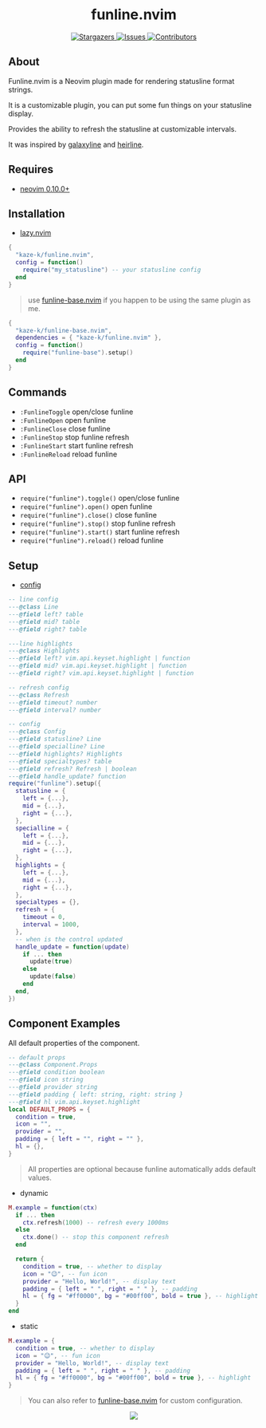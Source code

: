 <p align="center">
  <h1 align="center">funline.nvim</h1>
</p>

<p align="center">
  <a href="https://github.com/kaze-k/funline.nvim/stargazers">
    <img
      alt="Stargazers"
      src="https://img.shields.io/github/stars/kaze-k/funline.nvim?style=for-the-badge&logo=starship&color=c678dd&logoColor=d9e0ee&labelColor=282a36"
    />
  </a>
  <a href="https://github.com/kaze-k/funline.nvim/issues">
    <img
      alt="Issues"
      src="https://img.shields.io/github/issues/kaze-k/funline.nvim?style=for-the-badge&logo=gitbook&color=f0c062&logoColor=d9e0ee&labelColor=282a36"
    />
  </a>
  <a href="https://github.com/kaze-k/funline.nvim/contributors">
    <img
      alt="Contributors"
      src="https://img.shields.io/github/contributors/kaze-k/funline.nvim?style=for-the-badge&logo=opensourceinitiative&color=abcf84&logoColor=d9e0ee&labelColor=282a36"
    />
  </a>
</p>

## About

Funline.nvim is a Neovim plugin made for rendering statusline format strings.

It is a customizable plugin, you can put some fun things on your statusline display.

Provides the ability to refresh the statusline at customizable intervals.

It was inspired by [galaxyline](https://github.com/nvimdev/galaxyline.nvim) and [heirline](https://github.com/rebelot/heirline.nvim).

## Requires

- [neovim 0.10.0+](https://github.com/neovim/neovim/releases/tag/v0.10.0)

## Installation

- [lazy.nvim](https://github.com/folke/lazy.nvim)

```lua
{
  "kaze-k/funline.nvim",
  config = function()
    require("my_statusline") -- your statusline config
  end
}
```

> use [funline-base.nvim](https://github.com/kaze-k/funline-base.nvim) if you happen to be using the same plugin as me.

```lua
{
  "kaze-k/funline-base.nvim",
  dependencies = { "kaze-k/funline.nvim" },
  config = function()
    require("funline-base").setup()
  end
}
```

## Commands

- `:FunlineToggle` open/close funline
- `:FunlineOpen` open funline
- `:FunlineClose` close funline
- `:FunlineStop` stop funline refresh
- `:FunlineStart` start funline refresh
- `:FunlineReload` reload funline

## API

- `require("funline").toggle()` open/close funline
- `require("funline").open()` open funline
- `require("funline").close()` close funline
- `require("funline").stop()` stop funline refresh
- `require("funline").start()` start funline refresh
- `require("funline").reload()` reload funline

## Setup

- [config](https://github.com/kaze-k/funline.nvim/blob/main/lua/funline/config.lua)

```lua
-- line config
---@class Line
---@field left? table
---@field mid? table
---@field right? table

---line highlights
---@class Highlights
---@field left? vim.api.keyset.highlight | function
---@field mid? vim.api.keyset.highlight | function
---@field right? vim.api.keyset.highlight | function

-- refresh config
---@class Refresh
---@field timeout? number
---@field interval? number

-- config
---@class Config
---@field statusline? Line
---@field specialline? Line
---@field highlights? Highlights
---@field specialtypes? table
---@field refresh? Refresh | boolean
---@field handle_update? function
require("funline").setup({
  statusline = {
    left = {...},
    mid = {...},
    right = {...},
  },
  specialline = {
    left = {...},
    mid = {...},
    right = {...},
  },
  highlights = {
    left = {...},
    mid = {...},
    right = {...},
  },
  specialtypes = {},
  refresh = {
    timeout = 0,
    interval = 1000,
  },
  -- when is the control updated
  handle_update = function(update)
    if ... then
      update(true)
    else
      update(false)
    end
  end,
})
```

## Component Examples

All default properties of the component.

```lua
-- default props
---@class Component.Props
---@field condition boolean
---@field icon string
---@field provider string
---@field padding { left: string, right: string }
---@field hl vim.api.keyset.highlight
local DEFAULT_PROPS = {
  condition = true,
  icon = "",
  provider = "",
  padding = { left = "", right = "" },
  hl = {},
}
```

> All properties are optional because funline automatically adds default values.

- dynamic

```lua
M.example = function(ctx)
  if ... then
    ctx.refresh(1000) -- refresh every 1000ms
  else
    ctx.done() -- stop this component refresh
  end

  return {
    condition = true, -- whether to display
    icon = "😉", -- fun icon
    provider = "Hello, World!", -- display text
    padding = { left = " ", right = " " }, -- padding
    hl = { fg = "#ff0000", bg = "#00ff00", bold = true }, -- highlight
  }
end
```

- static

```lua
M.example = {
  condition = true, -- whether to display
  icon = "😉", -- fun icon
  provider = "Hello, World!", -- display text
  padding = { left = " ", right = " " }, -- padding
  hl = { fg = "#ff0000", bg = "#00ff00", bold = true }, -- highlight
}
```

> You can also refer to [funline-base.nvim](https://github.com/kaze-k/funline-base.nvim) for custom configuration.

<p align="center">
  <a href="https://github.com/kaze-k/funline.nvim/blob/main/LICENSE"
    ><img
      src="https://img.shields.io/static/v1.svg?style=for-the-badge&label=License&message=MIT&logoColor=d9e0ee&colorA=282a36&colorB=c678dd"
  /></a>
</p>

